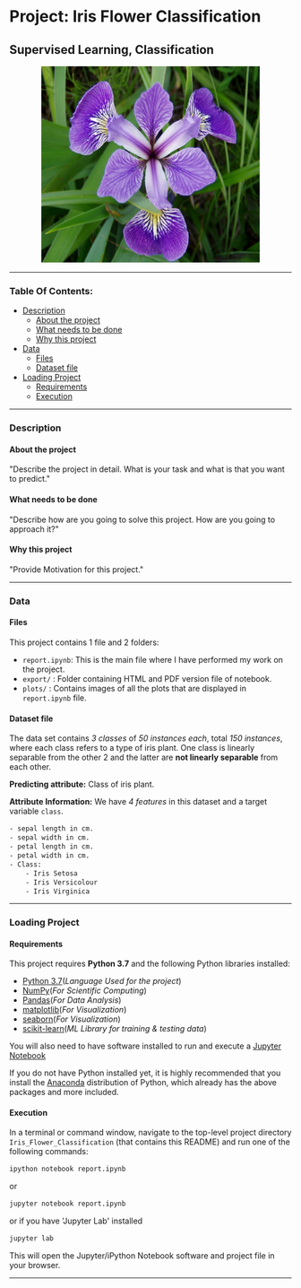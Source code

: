 # Project: Iris Flower Classification
## Supervised Learning, Classification

<p align = 'center'><img src = 'logo.jpg', height=350, width =390></p>

----

### Table Of Contents:
- [Description](#description)<br>
    - [About the project](#about-the-project)<br>
    - [What needs to be done](#what-needs-to-be-done)<br>
    - [Why this project](#why-this-project)<br>
- [Data](#data)<br>
    - [Files](#files)<br>
    - [Dataset file](#dataset-file)<br>
- [Loading Project](#loading-project)<br>
    - [Requirements](#requirements)<br>
    - [Execution](#execution)<br>

----

### Description

#### About the project
"Describe the project in detail. What is your task and what is that you want to predict."


#### What needs to be done
"Describe how are you going to solve this project. How are you going to approach it?"


#### Why this project
"Provide Motivation for this project."


----

### Data

#### Files

This project contains 1 file and 2 folders:

- `report.ipynb`: This is the main file where I have performed my work on the project.
- `export/` : Folder containing HTML and PDF version file of notebook.
- `plots/` : Contains images of all the plots that are displayed in `report.ipynb` file.


#### Dataset file

The data set contains _3 classes_ of _50 instances each_, total _150 instances_, where each class refers to a type of iris plant. One class is linearly separable from the other 2 and the latter are **not linearly separable** from each other. 

**Predicting attribute:** Class of iris plant. 

**Attribute Information:** We have _4 features_ in this dataset and a target variable `class`.

    - sepal length in cm.
    - sepal width in cm.
    - petal length in cm.
    - petal width in cm.
    - Class:
        - Iris Setosa
        - Iris Versicolour
        - Iris Virginica
        
----

### Loading Project

#### Requirements

This project requires **Python 3.7** and the following Python libraries installed:

- [Python 3.7](https://www.python.org/downloads/)(_Language Used for the project_)
- [NumPy](http://www.numpy.org/)(_For Scientific Computing_)
- [Pandas](http://pandas.pydata.org)(_For Data Analysis_)
- [matplotlib](http://matplotlib.org/)(_For Visualization_)
- [seaborn](https://seaborn.pydata.org/installing.html)(_For Visualization_)
- [scikit-learn](http://scikit-learn.org/stable/)(_ML Library for training & testing data_)

You will also need to have software installed to run and execute a [Jupyter Notebook](http://jupyter.org/install)

If you do not have Python installed yet, it is highly recommended that you install the [Anaconda](https://www.anaconda.com/download/) distribution of Python, which already has the above packages and more included.

#### Execution

In a terminal or command window, navigate to the top-level project directory `Iris_Flower_Classification` (that contains this README) and run one of the following commands:

```bash
ipython notebook report.ipynb
```  
or
```bash
jupyter notebook report.ipynb
```
or if you have 'Jupyter Lab' installed
```bash
jupyter lab
```

This will open the Jupyter/iPython Notebook software and project file in your browser.

----